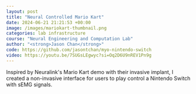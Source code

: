 ```yaml
---
layout: post
title: "Neural Controlled Mario Kart"
date: 2024-06-21 21:21:53 +00:00
image: /images/mariokart-thumbnail.png
categories: lab infrastructure
course: "Neural Engineering and Computation Lab"
author: "<strong>Jason Chan</strong>"
code: https://github.com/jasontchan/myo-nintendo-switch
video: https://youtu.be/7SUGsLEgwyc?si=Oq2D6U9nREV1Pn9g
---
```


Inspired by Neuralink's Mario Kart demo with their invasive implant, I created a non-invasive interface for users to play control a Nintendo Switch with sEMG signals.
